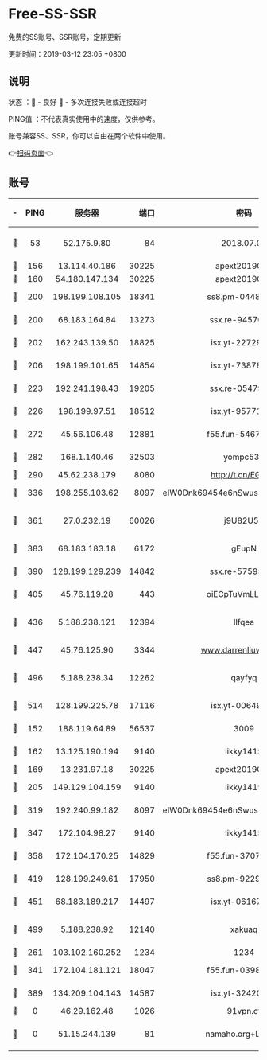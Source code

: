 # Free-SS-SSR

免费的SS账号、SSR账号，定期更新

更新时间：2019-03-12 23:05 +0800

## 说明

状态     ：🙂 - 良好 🙁 - 多次连接失败或连接超时

PING值   ：不代表真实使用中的速度，仅供参考。

账号兼容SS、SSR，你可以自由在两个软件中使用。

👉[扫码页面](https://liesauer.github.io/Free-SS-SSR/)👈

## 账号

|-|PING|服务器|端口|密码|加密方式|区域|
|:----:|:----:|:-----:|-----:|:----:|:----:|:----:|
|🙂|53|52.175.9.80|84|2018.07.07|chacha20-ietf-poly1305|HK|
|🙂|156|13.114.40.186|30225|apext2019006|chacha20|JP|
|🙂|160|54.180.147.134|30225|apext2019006|chacha20|KR|
|🙂|200|198.199.108.105|18341|ss8.pm-04487647|aes-256-cfb|US|
|🙂|200|68.183.164.84|13273|ssx.re-94570018|aes-256-cfb|US|
|🙂|202|162.243.139.50|18825|isx.yt-22729980|aes-256-cfb|US|
|🙂|206|198.199.101.65|14854|isx.yt-73878638|aes-256-cfb|US|
|🙂|223|192.241.198.43|19205|ssx.re-05479677|aes-256-cfb|US|
|🙂|226|198.199.97.51|18512|isx.yt-95771540|aes-256-cfb|US|
|🙂|272|45.56.106.48|12881|f55.fun-54673265|aes-256-cfb|US|
|🙂|282|168.1.140.46|32503|yompc535|aes-256-cfb|AU|
|🙂|290|45.62.238.179|8080|http://t.cn/EGJIyrl|rc4-md5|CA|
|🙂|336|198.255.103.62|8097|eIW0Dnk69454e6nSwuspv9DmS201tQ0D|aes-256-cfb|US|
|🙂|361|27.0.232.19|60026|j9U82U53|xchacha20-ietf-poly1305|HK|
|🙂|383|68.183.183.18|6172|gEupN|aes-256-cfb|SG|
|🙂|390|128.199.129.239|14842|ssx.re-57595800|aes-256-cfb|SG|
|🙂|405|45.76.119.28|443|oiECpTuVmLLxk4Ts|aes-256-cfb|AU|
|🙂|436|5.188.238.121|12394|llfqea|chacha20-ietf-poly1305|BR|
|🙂|447|45.76.125.90|3344|www.darrenliuwei.com|aes-256-cfb|AU|
|🙂|496|5.188.238.34|12262|qayfyq|chacha20-ietf-poly1305|BR|
|🙂|514|128.199.225.78|17116|isx.yt-00649324|aes-256-cfb|SG|
|🙂|152|188.119.64.89|56537|3009|aes-256-cfb|RU|
|🙂|162|13.125.190.194|9140|likky1415|aes-256-cfb|KR|
|🙂|169|13.231.97.18|30225|apext2019006|chacha20|JP|
|🙂|205|149.129.104.159|9140|likky1415|aes-256-cfb|HK|
|🙂|319|192.240.99.182|8097|eIW0Dnk69454e6nSwuspv9DmS201tQ0D|aes-256-cfb|US|
|🙂|347|172.104.98.27|9140|likky1415|aes-256-cfb|JP|
|🙂|358|172.104.170.25|14829|f55.fun-37079700|aes-256-cfb|SG|
|🙂|419|128.199.249.61|17950|ss8.pm-92296749|aes-256-cfb|SG|
|🙂|451|68.183.189.217|14497|isx.yt-06167002|aes-256-cfb|SG|
|🙂|499|5.188.238.92|12140|xakuaq|chacha20-ietf-poly1305|BR|
|🙁|261|103.102.160.252|1234|1234|rc4-md5|JP|
|🙁|341|172.104.181.121|18047|f55.fun-03984569|aes-256-cfb|SG|
|🙁|389|134.209.104.143|14587|isx.yt-32420603|aes-256-cfb|SG|
|🙁|0|46.29.162.48|1026|91vpn.cf|rc4-md5|RU|
|🙁|0|51.15.244.139|81|namaho.org+LNVTU|chacha20-ietf-poly1305|FR|
